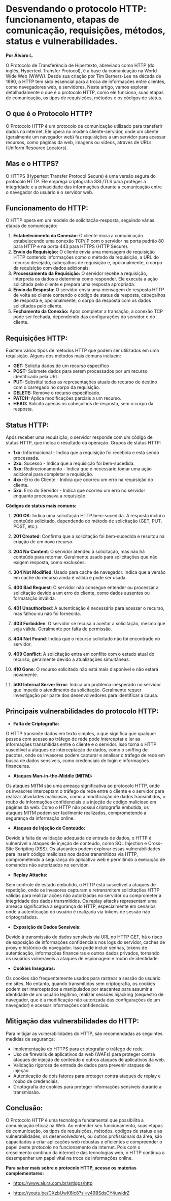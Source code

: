 # Desvendando o protocolo HTTP: funcionamento, etapas de comunicação, requisições, métodos, status e vulnerabilidades.
**Por Álvaro L.**

O Protocolo de Transferência de Hipertexto, abreviado como HTTP (do inglês, Hypertext Transfer Protocol), é a base da comunicação na World Wide Web (WWW). Desde sua criação por Tim Berners-Lee na década de 1990, o HTTP tem sido essencial para a troca de informações entre clientes, como navegadores web, e servidores. Neste artigo, vamos explorar detalhadamente o que é o protocolo HTTP, como ele funciona, suas etapas de comunicação, os tipos de requisições, métodos e os códigos de status.

## O que é o Protocolo HTTP?

O Protocolo HTTP é um protocolo de comunicação utilizado para transferir dados na internet. Ele opera no modelo cliente-servidor, onde um cliente (geralmente um navegador web) faz requisições a um servidor para acessar recursos, como páginas da web, imagens ou vídeos, através de URLs (Uniform Resource Locators).

## Mas e o HTTPS?

O HTTPS (Hypertext Transfer Protocol Secure) é uma versão segura do protocolo HTTP. Ele emprega criptografia SSL/TLS para proteger a integridade e a privacidade das informações durante a comunicação entre o navegador do usuário e o servidor web. 

## Funcionamento do HTTP:

O HTTP opera em um modelo de solicitação-resposta, seguindo várias etapas de comunicação:

1. **Estabelecimento da Conexão:** O cliente inicia a comunicação estabelecendo uma conexão TCP/IP com o servidor na porta padrão 80 para HTTP e na porta 443 para HTTPS (HTTP Secure).
2. **Envio da Requisição:** O cliente envia uma mensagem de requisição HTTP contendo informações como o método da requisição, a URL do recurso desejado, cabeçalhos de requisição e, opcionalmente, o corpo da requisição com dados adicionais.
3. **Processamento da Requisição:** O servidor recebe a requisição, interpreta os dados e determina como responder. Ele executa a ação solicitada pelo cliente e prepara uma resposta apropriada.
4. **Envio da Resposta:** O servidor envia uma mensagem de resposta HTTP de volta ao cliente contendo o código de status da resposta, cabeçalhos de resposta e, opcionalmente, o corpo da resposta com os dados solicitados pelo cliente.
5. **Fechamento da Conexão:** Após completar a transação, a conexão TCP pode ser fechada, dependendo das configurações do servidor e do cliente.

## Requisições HTTP:

Existem vários tipos de métodos HTTP que podem ser utilizados em uma requisição. Alguns dos métodos mais comuns incluem:

- **GET:** Solicita dados de um recurso específico
- **POST:** Submete dados para serem processados por um recurso identificado pela URL.
- **PUT:** Substitui todas as representações atuais do recurso de destino com o carregado no corpo da requisição.
- **DELETE:** Remove o recurso especificado.
- **PATCH:** Aplica modificações parciais a um recurso.
- **HEAD:** Solicita apenas os cabeçalhos de resposta, sem o corpo da resposta.

## Status HTTP:

Após receber uma requisição, o servidor responde com um código de status HTTP, que indica o resultado da operação. Grupos de status HTTP:

- **1xx:** Informacional - Indica que a requisição foi recebida e está sendo processada.
- **2xx:** Sucesso - Indica que a requisição foi bem-sucedida.
- **3xx:** Redirecionamento - Indica que é necessário tomar uma ação adicional para completar a requisição.
- **4xx:** Erro do Cliente - Indica que ocorreu um erro na requisição do cliente.
- **5xx:** Erro do Servidor - Indica que ocorreu um erro no servidor enquanto processava a requisição.

**Códigos de status mais comuns:**

1. **200 OK**: Indica uma solicitação HTTP bem-sucedida. A resposta inclui o conteúdo solicitado, dependendo do método de solicitação (GET, PUT, POST, etc.).

2. **201 Created**: Confirma que a solicitação foi bem-sucedida e resultou na criação de um novo recurso.

3. **204 No Content**: O servidor atendeu à solicitação, mas não há conteúdo para retornar. Geralmente usado para solicitações que não exigem resposta, como exclusões.

4. **304 Not Modified**: Usado para cache de navegador. Indica que a versão em cache do recurso ainda é válida e pode ser usada.

5. **400 Bad Request**: O servidor não consegue entender ou processar a solicitação devido a um erro do cliente, como dados ausentes ou formatação inválida.

6. **401 Unauthorized**: A autenticação é necessária para acessar o recurso, mas falhou ou não foi fornecida.

7. **403 Forbidden**: O servidor se recusa a aceitar a solicitação, mesmo que seja válida. Geralmente por falta de permissão.

8. **404 Not Found**: Indica que o recurso solicitado não foi encontrado no servidor.

9. **409 Conflict**: A solicitação entra em conflito com o estado atual do recurso, geralmente devido a atualizações simultâneas.

10. **410 Gone**: O recurso solicitado não está mais disponível e não estará novamente.

11. **500 Internal Server Error**: Indica um problema inesperado no servidor que impede o atendimento da solicitação. Geralmente requer investigação por parte dos desenvolvedores para identificar a causa.

## Principais vulnerabilidades do protocolo HTTP:

- **Falta de Criptografia:**

O HTTP transmite dados em texto simples, o que significa que qualquer pessoa com acesso ao tráfego de rede pode interceptar e ler as informações transmitidas entre o cliente e o servidor. Isso torna o HTTP suscetível a ataques de interceptação de dados, como o sniffing de pacotes, onde os invasores podem capturar e analisar o tráfego de rede em busca de dados sensíveis, como credenciais de login e informações financeiras.

- **Ataques Man-in-the-Middle (MITM):**

Os ataques MITM são uma ameaça significativa ao protocolo HTTP, onde os invasores interceptam o tráfego de rede entre o cliente e o servidor para realizar atividades maliciosas, como a modificação de dados transmitidos, o roubo de informações confidenciais e a injeção de código malicioso em páginas da web. Como o HTTP não possui criptografia embutida, os ataques MITM podem ser facilmente realizados, comprometendo a segurança da informação online.

- **Ataques de Injeção de Conteúdo:**

Devido à falta de validação adequada de entrada de dados, o HTTP é vulnerável a ataques de injeção de conteúdo, como SQL Injection e Cross-Site Scripting (XSS). Os atacantes podem explorar essas vulnerabilidades para inserir código malicioso nos dados transmitidos via HTTP, comprometendo a segurança do aplicativo web e permitindo a execução de comandos não autorizados no servidor.

- **Replay Attacks:**

Sem controle de estado embutido, o HTTP está suscetível a ataques de repetição, onde os invasores capturam e retransmitem solicitações HTTP válidas para realizar ações não autorizadas no servidor ou comprometer a integridade dos dados transmitidos. Os replay attacks representam uma ameaça significativa à segurança do HTTP, especialmente em cenários onde a autenticação do usuário é realizada via tokens de sessão não criptografados.

- **Exposição de Dados Sensíveis:**

Devido à transmissão de dados sensíveis via URL no HTTP GET, há o risco de exposição de informações confidenciais nos logs do servidor, caches de proxy e histórico do navegador. Isso pode incluir senhas, tokens de autenticação, informações financeiras e outros dados privados, tornando os usuários vulneráveis a ataques de espionagem e roubo de identidade.

- **Cookies Inseguros:**

Os cookies são frequentemente usados para rastrear a sessão do usuário em sites. No entanto, quando transmitidos sem criptografia, os cookies podem ser interceptados e manipulados por atacantes para assumir a identidade de um usuário legítimo, realizar sessões hijacking (sequestro de navegador, que é a modificação não autorizada das configurações de um navegador) e acessar informações confidenciais.

## Mitigação das vulnerabilidades do HTTP:

Para mitigar as vulnerabilidades do HTTP, são recomendadas as seguintes medidas de segurança:

- Implementação do HTTPS para criptografar o tráfego de rede.
- Uso de firewalls de aplicativos da web (WAFs) para proteger contra ataques de injeção de conteúdo e outros ataques de aplicativos da web.
- Validação rigorosa de entrada de dados para prevenir ataques de injeção.
- Autenticação de dois fatores para proteger contra ataques de replay e roubo de credenciais.
- Criptografia de cookies para proteger informações sensíveis durante a transmissão.

## Conclusão:

O Protocolo HTTP é uma tecnologia fundamental que possibilita a comunicação eficaz na Web. Ao entender seu funcionamento, suas etapas de comunicação, os tipos de requisições, métodos, códigos de status e as vulnerabilidades, os desenvolvedores, ou outros profissionais da área, são capacitados a criar aplicações web robustas e eficientes e compreender o papel deste protocolo no funcionamento da internet. Pois com o crescimento contínuo da internet e das tecnologias web, o HTTP continua a desempenhar um papel vital na troca de informações online.

**Para saber mais sobre o protocolo HTTP, acesse os materias complementares:**

- https://www.alura.com.br/artigos/http

- https://youtu.be/CXzbUwK6lc8?si=y49BSdsCY4uwidrZ
